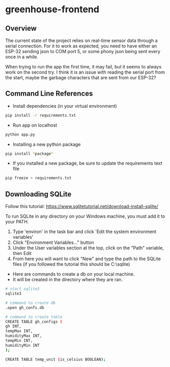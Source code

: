 # greenhouse-frontend

## Overview

The current state of the project relies on real-time sensor data through a serial connection. For it to work as expected, you need to have either an ESP-32 sending json to COM port 5, or some phony json being sent every once in a while. 

When trying to run the app the first time, it may fail, but it seems to always work on the second try. I think it is an issue with reading the serial port from the start, maybe the garbage characters that are sent from our ESP-32?

## Command Line References

* Install dependencies (in your virtual environment)
```bash
pip install -r requirements.txt
```

* Run app on localhost
```bash 
python app.py
```

* Installing a new python package
```bash
pip install *package*
```

* If you installed a new package, be sure to update the requirements text file
```bash
pip freeze > requirements.txt
```

## Downloading SQLite
Follow this tutorial: https://www.sqlitetutorial.net/download-install-sqlite/

To run SQLite in any directory on your Windows machine, you must add it to your PATH.
1. Type 'environ' in the task bar and click 'Edit the system environment variables'
2. Click "Environment Variables..." button
3. Under the User variables section at the top, click on the "Path" variable, then Edit
4. From here you will want to click "New" and type the path to the SQLite files (if you followed the tutorial this should be C:\sqlite)

* Here are commands to create a db on your local machine. 
* It will be created in the directory where they are ran.

```bash
# start sqlite3
sqlite3

# command to create db
.open gh_confs.db

# command to create table
CREATE TABLE gh_configs (
gh INT,
tempMax INT,
humidityMax INT,
tempMin INT,
humidityMin INT
);

CREATE TABLE temp_unit (is_celsius BOOLEAN);
```
